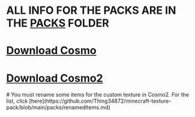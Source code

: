 # ALL INFO FOR THE PACKS ARE IN THE [PACKS](https://github.com/Thing34872/minecraft-texture-pack/tree/main/packs#readme) FOLDER
<div>
<h1 style="align: center;"><a href="https://github.com/Thing34872/minecraft-texture-pack/raw/main/packs/Cosmo.zip">Download Cosmo</a></h1>
<h1 style="align: center;"><a href="https://github.com/Thing34872/minecraft-texture-pack/raw/main/packs/Cosmo2.zip">Download Cosmo2</a></h1>
</div> 
# You must rename some items for the custom texture in Cosmo2. For the list, click [here](https://github.com/Thing34872/minecraft-texture-pack/blob/main/packs/renamedItems.md)
